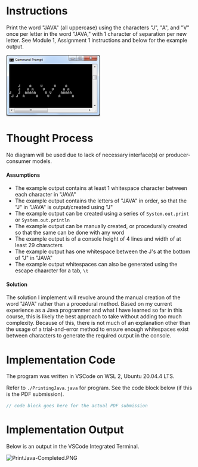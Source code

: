 # Instructions

Print the word "JAVA" (all uppercase) using the characters "J", "A", and "V" once per letter in the word "JAVA," with 1 character of separation per new letter. See Module 1, Assignment 1 instructions and below for the example output.

<img src="./PrintJava.PNG" alt="PrintJava.PNG" width="50%">

# Thought Process
No diagram will be used due to lack of necessary interface(s) or producer-consumer models.

#### Assumptions
- The example output contains at least 1 whitespace character between each character in "JAVA"
- The example output contains the letters of "JAVA" in order, so that the "J" in "JAVA" is output/created using "J"
- The example output can be created using a series of `System.out.print` or `System.out.println`
- The example output can be manually created, or procedurally created so that the same can be done with any word
- The example output is of a console height of 4 lines and width of at least 29 characters
- The example output has one whitespace between the J's at the bottom of "J" in "JAVA"
- The example output whitespaces can also be generated using the escape chaarcter for a tab, `\t`

#### Solution
The solution I implement will revolve around the manual creation of the word "JAVA" rather than a procedural method. Based on my current experience as a Java programmer and what I have learned so far in this course, this is likely the best approach to take without adding too much complexity. Because of this, there is not much of an explanation other than the usage of a trial-and-error method to ensure enough whitespaces exist between characters to generate the required output in the console.

# Implementation Code
The program was written in VSCode on WSL 2, Ubuntu 20.04.4 LTS.

Refer to `./PrintingJava.java` for program. See the code block below (if this is the PDF submission).

```java
// code block goes here for the actual PDF submission
```

# Implementation Output
Below is an output in the VSCode Integrated Terminal.

<img src="./PrintJava-Completed.PNG" alt="PrintJava-Completed.PNG">
